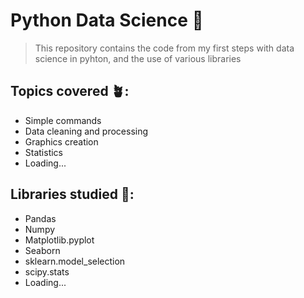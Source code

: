 # Python Data Science 🐍
> This repository contains the code from my first steps with data science in pyhton, and the use of various libraries

## Topics covered 🪴:
- Simple commands
- Data cleaning and processing
- Graphics creation
- Statistics
- Loading...

## Libraries studied 📓:
- Pandas
- Numpy
- Matplotlib.pyplot
- Seaborn
- sklearn.model_selection
- scipy.stats
- Loading...

